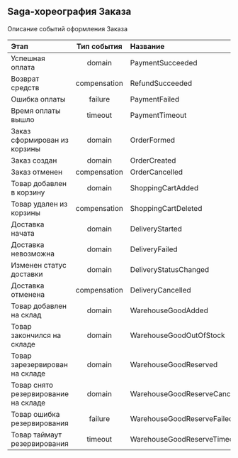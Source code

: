 ## Saga-хореография Заказа

Описание событий оформления Заказа

| Этап                                 | Тип события  | Название                      |
|:-------------------------------------|:------------:|:------------------------------|
| Успешная оплата                      |    domain    | PaymentSucceeded              |
| Возврат средств                      | compensation | RefundSucceeded               |
| Ошибка оплаты                        |   failure    | PaymentFailed                 |
| Время оплаты вышло                   |   timeout    | PaymentTimeout                |
| Заказ сформирован из корзины         |    domain    | OrderFormed                   |
| Заказ создан                         |    domain    | OrderCreated                  |
| Заказ отменен                        | compensation | OrderCancelled                |
| Товар добавлен в корзину             |    domain    | ShoppingCartAdded             |
| Товар удален из корзины              | compensation | ShoppingCartDeleted           |
| Доставка начата                      |    domain    | DeliveryStarted               |
| Доставка невозможна                  |    domain    | DeliveryFailed                |
| Изменен статус доставки              |    domain    | DeliveryStatusChanged         |
| Доставка отменена                    | compensation | DeliveryCancelled             |
| Товар добавлен на склад              |    domain    | WarehouseGoodAdded            |
| Товар закончился на складе           |    domain    | WarehouseGoodOutOfStock       |
| Товар зарезервирован на складе       |    domain    | WarehouseGoodReserved         |
| Товар снято резервирование на складе |    domain    | WarehouseGoodReserveCancelled |
| Товар ошибка резервирования          |   failure    | WarehouseGoodReserveFailed    |
| Товар таймаут резервирования         |   timeout    | WarehouseGoodReserveTimeout   |